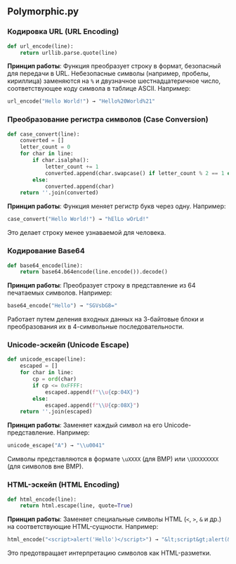 ## Polymorphic.py

### Кодировка URL (URL Encoding)
```python
def url_encode(line):
    return urllib.parse.quote(line)
```
**Принцип работы**: Функция преобразует строку в формат, безопасный для передачи в URL. Небезопасные символы (например, пробелы, кириллица) заменяются на `%` и двузначное шестнадцатеричное число, соответствующее коду символа в таблице ASCII. Например:
```python
url_encode("Hello World!") → "Hello%20World%21"
```

### Преобразование регистра символов (Case Conversion)
```python
def case_convert(line):
    converted = []
    letter_count = 0
    for char in line:
        if char.isalpha():
            letter_count += 1
            converted.append(char.swapcase() if letter_count % 2 == 1 else char)
        else:
            converted.append(char)
    return ''.join(converted)
```
**Принцип работы**: Функция меняет регистр букв через одну. Например:
```python
case_convert("Hello World!") → "hElLo wOrLd!"
```
Это делает строку менее узнаваемой для человека.

### Кодирование Base64
```python
def base64_encode(line):
    return base64.b64encode(line.encode()).decode()
```
**Принцип работы**: Преобразует строку в представление из 64 печатаемых символов. Например:
```python
base64_encode("Hello") → "SGVsbG8="
```
Работает путем деления входных данных на 3-байтовые блоки и преобразования их в 4-символьные последовательности.

### Unicode-эскейп (Unicode Escape)
```python
def unicode_escape(line):
    escaped = []
    for char in line:
        cp = ord(char)
        if cp <= 0xFFFF:
            escaped.append(f"\\u{cp:04X}")
        else:
            escaped.append(f"\\U{cp:08X}")
    return ''.join(escaped)
```
**Принцип работы**: Заменяет каждый символ на его Unicode-представление. Например:
```python
unicode_escape("A") → "\\u0041"
```
Символы представляются в формате `\uXXXX` (для BMP) или `\UXXXXXXXX` (для символов вне BMP).

### HTML-эскейп (HTML Encoding)
```python
def html_encode(line):
    return html.escape(line, quote=True)
```
**Принцип работы**: Заменяет специальные символы HTML (`<`, `>`, `&` и др.) на соответствующие HTML-сущности. Например:
```python
html_encode("<script>alert('Hello')</script>") → "&lt;script&gt;alert(&#x27;Hello&#x27;)&lt;/script&gt;"
```
Это предотвращает интерпретацию символов как HTML-разметки.
